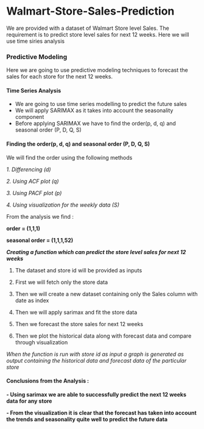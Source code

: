 # Walmart-Store-Sales-Prediction

We are provided with a dataset of Walmart Store level Sales. The requirement is to predict store level sales for next 12 weeks. Here we will use time siries analysis

### Predictive Modeling

Here we are going to use predictive modeling techniques to forecast the sales for each store for the next 12 weeks.

#### Time Series Analysis

- We are going to use time series modelling to predict the future sales
- We will apply SARIMAX as it takes into account the seasonality component
- Before applying SARIMAX we have to find the order(p, d, q) and seasonal order (P, D, Q, S)

#### Finding the order(p, d, q) and seasonal order (P, D, Q, S)

We will find the order using the following methods

*1. Differencing (d)*

*2. Using ACF plot (q)*

*3. Using PACF plot (p)*

*4. Using visualization for the weekly data (S)*

From the analysis we find :

**order = (1,1,1)**

**seasonal order = (1,1,1,52)**

***Creating a function which can predict the store level sales for next 12 weeks***

1. The dataset and store id will be provided as inputs

2. First we will fetch only the store data

3. Then we will create a new dataset containing only the Sales column with date as index

4. Then we will apply sarimax and fit the store data

5. Then we forecast the store sales for next 12 weeks

6. Then we plot the historical data along with forecast data and compare through visualization



*When the function is run with store id as input a graph is generated as output containing the historical data and forecast data of the particular store*

#### Conclusions from the Analysis : 

**- Using sarimax we are able to successfully predict the next 12 weeks data for any store**

**- From the visualization it is clear that the forecast has taken into account the trends and seasonality quite well to predict the future data**
